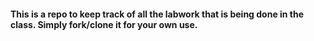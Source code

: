 <h4>This is a repo to keep track of all the labwork that is being done in the class. Simply fork/clone it for your own use.</h4>
